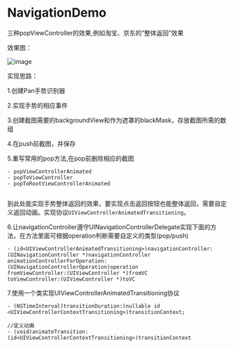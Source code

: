 # NavigationDemo
三种popViewController的效果,例如淘宝、京东的“整体返回”效果

效果图：

![image](https://github.com/xinyuly/NavigationDemo/blob/master/translation.jif)

实现思路：

1.创建Pan手势识别器

2.实现手势的相应事件

3.创建截图需要的backgroundView和作为遮罩的blackMask，存放截图所需的数组

4.在push前截图，并保存

5.重写常用的pop方法,在pop前删除相应的截图

```
- popViewControllerAnimated
- popToViewController 
- popToRootViewControllerAnimated
 
```
到此处能实现手势整体返回的效果，要实现点击返回按钮也能整体返回，需要自定义返回动画。实现协议`UIViewControllerAnimatedTransitioning`。

6.让navigationController遵守UINavigationControllerDelegate实现下面的方法，在方法里面可根据operation判断需要自定义的类型(pop/push)

```
- (id<UIViewControllerAnimatedTransitioning>)navigationController:(UINavigationController *)navigationController 
animationControllerForOperation:(UINavigationControllerOperation)operation 
fromViewController:(UIViewController *)fromVC 
toViewController:(UIViewController *)toVC
```

7.使用一个类实现UIViewControllerAnimatedTransitioning协议

```
- (NSTimeInterval)transitionDuration:(nullable id <UIViewControllerContextTransitioning>)transitionContext;

//定义动画
- (void)animateTransition:(id<UIViewControllerContextTransitioning>)transitionContext
```


